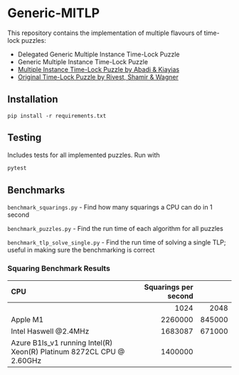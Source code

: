 # Generic-MITLP

This repository contains the implementation of multiple flavours of time-lock puzzles:
- Delegated Generic Multiple Instance Time-Lock Puzzle
- Generic Multiple Instance Time-Lock Puzzle
- [Multiple Instance Time-Lock Puzzle by Abadi & Kiayias](https://doi.org/10.1007/978-3-662-64331-0_28)
- [Original Time-Lock Puzzle by Rivest, Shamir & Wagner](https://dl.acm.org/doi/10.5555/888615)

## Installation
`pip install -r requirements.txt`

## Testing
Includes tests for all implemented puzzles. Run with

```sh
pytest
```

## Benchmarks
`benchmark_squarings.py` - Find how many squarings a CPU can do in 1 second

`benchmark_puzzles.py` - Find the run time of each algorithm for all puzzles

`benchmark_tlp_solve_single.py` - Find the run time of solving a single TLP; useful in making sure the benchmarking is correct

### Squaring Benchmark Results
| CPU                                                                  | Squarings per second |         |
|:---------------------------------------------------------------------|---------------------:|--------:|
|                                                                      |                 1024 |    2048 |
| Apple M1                                                             |              2260000 |  845000 |
| Intel Haswell @2.4MHz                                                |              1683087 |  671000 |
| Azure B1ls_v1 running Intel(R) Xeon(R) Platinum 8272CL CPU @ 2.60GHz |              1400000 | |
